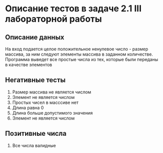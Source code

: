 # Описание тестов в задаче 2.1 III лабораторной работы
## Описание данных
На вход подается целое положительное ненулевое число - размер массива, за ним следуют элементы массива в заданном количестве. Программа выведет все простые числа из тех, которые были переданы в качестве элементов
## Негативные тесты
1. Размер массива не является числом
6. Элемент не является числом
2. Простых чисел в масссиве нет
4. Длина равна 0
5. Длина больше допустимого значения
6. Элемент не является числом
## Позитивные числа
1. Все числа валидные
